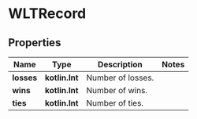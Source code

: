 
# WLTRecord

## Properties

| Name       | Type           | Description       | Notes |
| ---------- | -------------- | ----------------- | ----- |
| **losses** | **kotlin.Int** | Number of losses. |
| **wins**   | **kotlin.Int** | Number of wins.   |
| **ties**   | **kotlin.Int** | Number of ties.   |
